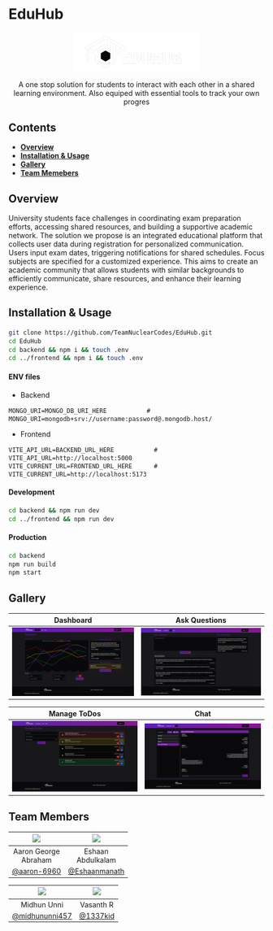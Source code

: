 # EduHub

<div align="center">
  <img src="imgs/logo.png" width="250"/>
  <p>
  A one stop solution for students to interact with each other in a shared learning environment. Also equiped with essential tools to track your own progres
  </p>
</div>

## Contents

- [**Overview**](#overview)
- [**Installation & Usage**](#installation--usage)
- [**Gallery**](#gallery)
- [**Team Memebers**](#team-members)

## Overview

University students face challenges in coordinating exam preparation efforts, accessing shared resources, and building a supportive academic network. The solution we propose is an integrated educational platform that collects user data during registration for personalized communication. Users input exam dates, triggering notifications for shared schedules. Focus subjects are specified for a customized experience. This aims to create an academic community that allows students with similar backgrounds to efficiently communicate, share resources, and enhance their learning experience.

## Installation & Usage

```bash
git clone https://github.com/TeamNuclearCodes/EduHub.git
cd EduHub
cd backend && npm i && touch .env
cd ../frontend && npm i && touch .env   
```

#### ENV files
- Backend
```env
MONGO_URI=MONGO_DB_URI_HERE           # MONGO_URI=mongodb+srv://username:password@.mongodb.host/
```

- Frontend
```env
VITE_API_URL=BACKEND_URL_HERE           # VITE_API_URL=http://localhost:5000
VITE_CURRENT_URL=FRONTEND_URL_HERE      # VITE_CURRENT_URL=http://localhost:5173
```

#### Development
```bash
cd backend && npm run dev
cd ../frontend && npm run dev
```

#### Production
```bash
cd backend
npm run build
npm start
```

## Gallery

| Dashboard|Ask Questions|
:-:|:-:
| ![](imgs/dashboard.png) | ![](imgs/ask_questions.png) |

| Manage ToDos|Chat|
:-:|:-:
| ![](imgs/manage_todos.png) | ![](imgs/chat_page.png) |


## Team Members

<div align="center">
  
| <img src="https://avatars.githubusercontent.com/u/138325645" width="100"/> | <img src="https://avatars.githubusercontent.com/u/147746119" width="100"/> |
:-:|:-:
|Aaron George<br/>Abraham|Eshaan<br/>Abdulkalam|
|<a href="https://github.com/aaron-6960">@aaron-6960</a>|<a href="https://github.com/Eshaanmanath">@Eshaanmanath</a>|

|![](https://avatars.githubusercontent.com/u/96683120?s=100) | ![](https://avatars.githubusercontent.com/u/45532566?s=100) |
:-:|:-:
|Midhun Unni|Vasanth R|
|<a href="https://github.com/midhununni457">@midhununni457</a>|<a href="https://github.com/1337kid/">@1337kid</a>|

</div>
